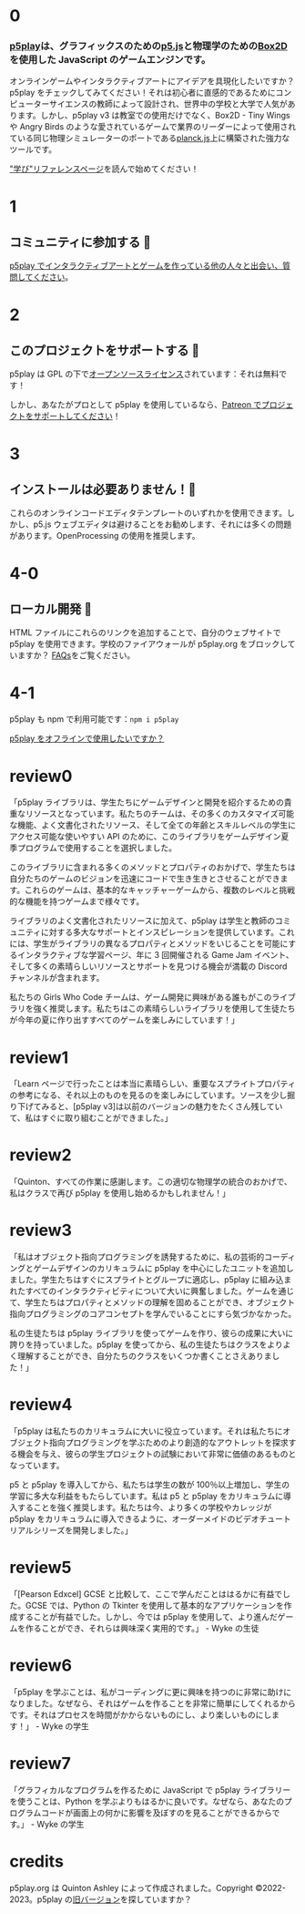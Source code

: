 # 0

### [p5play](https://github.com/quinton-ashley/p5play)は、グラフィックスのための[p5.js](http://p5js.org/)と物理学のための[Box2D](https://piqnt.com/planck.js/)を使用した JavaScript のゲームエンジンです。

オンラインゲームやインタラクティブアートにアイデアを具現化したいですか？p5play をチェックしてみてください！それは初心者に直感的であるためにコンピューターサイエンスの教師によって設計され、世界中の学校と大学で人気があります。しかし、p5play v3 は教室での使用だけでなく、Box2D - Tiny Wings や Angry Birds のような愛されているゲームで業界のリーダーによって使用されている同じ物理シミュレーターのポートである[planck.js](https://piqnt.com/planck.js/)上に構築された強力なツールです。

["学び"リファレンスページ](learn)を読んで始めてください！

# 1

## コミュニティに参加する 👾

[p5play でインタラクティブアートとゲームを作っている他の人々と出会い、質問してください](https://discord.gg/3UTbqUgmPF)。

# 2

## このプロジェクトをサポートする 🤝

p5play は GPL の下で[オープンソースライセンス](https://github.com/quinton-ashley/p5play-web/blob/main/LICENSING.md)されています：それは無料です！

しかし、あなたがプロとして p5play を使用しているなら、[Patreon でプロジェクトをサポートしてください](https://www.patreon.com/p5play)！

# 3

## インストールは必要ありません！🤩

これらのオンラインコードエディタテンプレートのいずれかを使用できます。しかし、p5.js ウェブエディタは避けることをお勧めします、それには多くの問題があります。OpenProcessing の使用を推奨します。

# 4-0

## ローカル開発 🔨

HTML ファイルにこれらのリンクを追加することで、自分のウェブサイトで p5play を使用できます。学校のファイアウォールが p5play.org をブロックしていますか？ [FAQs](https://github.com/quinton-ashley/p5play/wiki/FAQ#school-firewall-blocking-p5playorg)をご覧ください。

# 4-1

p5play も npm で利用可能です：`npm i p5play`

[p5play をオフラインで使用したいですか？](https://github.com/quinton-ashley/p5play/wiki/Get-Started)

# review0

「p5play ライブラリは、学生たちにゲームデザインと開発を紹介するための貴重なリソースとなっています。私たちのチームは、その多くのカスタマイズ可能な機能、よく文書化されたリソース、そして全ての年齢とスキルレベルの学生にアクセス可能な使いやすい API のために、このライブラリをゲームデザイン夏季プログラムで使用することを選択しました。

このライブラリに含まれる多くのメソッドとプロパティのおかげで、学生たちは自分たちのゲームのビジョンを迅速にコードで生き生きとさせることができます。これらのゲームは、基本的なキャッチャーゲームから、複数のレベルと挑戦的な機能を持つゲームまで様々です。

ライブラリのよく文書化されたリソースに加えて、p5play は学生と教師のコミュニティに対する多大なサポートとインスピレーションを提供しています。これには、学生がライブラリの異なるプロパティとメソッドをいじることを可能にするインタラクティブな学習ページ、年に 3 回開催される Game Jam イベント、そして多くの素晴らしいリソースとサポートを見つける機会が満載の Discord チャンネルが含まれます。

私たちの Girls Who Code チームは、ゲーム開発に興味がある誰もがこのライブラリを強く推奨します。私たちはこの素晴らしいライブラリを使用して生徒たちが今年の夏に作り出すすべてのゲームを楽しみにしています！」

# review1

「Learn ページで行ったことは本当に素晴らしい、重要なスプライトプロパティの参考になる、それ以上のものを見るのを楽しみにしています。ソースを少し掘り下げてみると、[p5play v3]は以前のバージョンの魅力をたくさん残していて、私はすぐに取り組むことができました。」

# review2

「Quinton、すべての作業に感謝します。この適切な物理学の統合のおかげで、私はクラスで再び p5play を使用し始めるかもしれません！」

# review3

「私はオブジェクト指向プログラミングを誘発するために、私の芸術的コーディングとゲームデザインのカリキュラムに p5play を中心にしたユニットを追加しました。学生たちはすぐにスプライトとグループに適応し、p5play に組み込まれたすべてのインタラクティビティについて大いに興奮しました。ゲームを通じて、学生たちはプロパティとメソッドの理解を固めることができ、オブジェクト指向プログラミングのコアコンセプトを学んでいることにすら気づかなかった。

私の生徒たちは p5play ライブラリを使ってゲームを作り、彼らの成果に大いに誇りを持っていました。p5play を使ってから、私の生徒たちはクラスをよりよく理解することができ、自分たちのクラスをいくつか書くことさえありました！」

# review4

「p5play は私たちのカリキュラムに大いに役立っています。それは私たちにオブジェクト指向プログラミングを学ぶためのより創造的なアウトレットを探求する機会を与え、彼らの学生プロジェクトの試験において非常に価値のあるものとなっています。

p5 と p5play を導入してから、私たちは学生の数が 100％以上増加し、学生の学習に多大な利益をもたらしています。私は p5 と p5play をカリキュラムに導入することを強く推奨します。私たちは今、より多くの学校やカレッジが p5play をカリキュラムに導入できるように、オーダーメイドのビデオチュートリアルシリーズを開発しました。」

# review5

「[Pearson Edxcel] GCSE と比較して、ここで学んだことははるかに有益でした。GCSE では、Python の Tkinter を使用して基本的なアプリケーションを作成することが有益でした。しかし、今では p5play を使用して、より進んだゲームを作ることができ、それらは興味深く実用的です。」 - Wyke の生徒

# review6

「p5play を学ぶことは、私がコーディングに更に興味を持つのに非常に助けになりました。なぜなら、それはゲームを作ることを非常に簡単にしてくれるからです。それはプロセスを時間がかからないものにし、より楽しいものにします！」 - Wyke の学生

# review7

「グラフィカルなプログラムを作るために JavaScript で p5play ライブラリーを使うことは、Python を学ぶよりもはるかに良いです。なぜなら、あなたのプログラムコードが画面上の何かに影響を及ぼすのを見ることができるからです。」 - Wyke の学生

# credits

p5play.org は Quinton Ashley によって作成されました。Copyright ©2022-2023。p5play の[旧バージョン](https://quinton-ashley.github.io/p5play-web-archive/v2)を探していますか？
